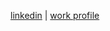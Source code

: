 <a href="https://www.linkedin.com/in/yutianqin" target="_blank">linkedin</a> | <a href="https://sci.utah.edu/people/yutian-qin/" target="_blank">work profile</a>
